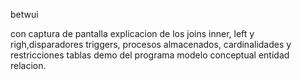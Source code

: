 betwui

con captura de pantalla
explicacion de los joins inner, left y righ,disparadores triggers, procesos almacenados, cardinalidades y restricciones tablas
demo del programa 
modelo conceptual entidad relacion.
